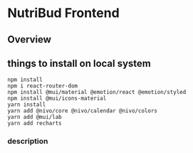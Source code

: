 # NutriBud Frontend

## Overview

## things to install on local system

```
npm install
npm i react-router-dom
npm install @mui/material @emotion/react @emotion/styled
npm install @mui/icons-material
yarn install
yarn add @nivo/core @nivo/calendar @nivo/colors
yarn add @mui/lab
yarn add recharts
```

### description
